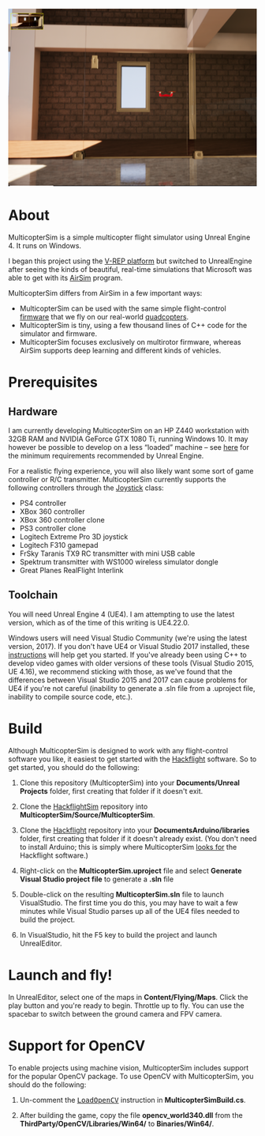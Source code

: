 <a href="https://www.youtube.com/watch?v=mobemDcX9ew"><img src="media/IndoorScene.png" width=800></a>

# About

MulticopterSim is a simple multicopter flight simulator using Unreal Engine 4.  It runs on Windows.

I began this project using the [V-REP platform](https://github.com/simondlevy/Hackflight-VREP) but switched to
UnrealEngine after seeing the kinds of beautiful, real-time simulations that
Microsoft was able to get with its
[AirSim](https://github.com/Microsoft/AirSim) program. 

MulticopterSim differs from AirSim in a few important ways:
* MulticopterSim can be used with the same simple flight-control 
[firmware](https://github.com/simondlevy/Hackflight/tree/master/src) that we fly on our real-world 
[quadcopters](http://diydrones.com/profiles/blogs/flight-of-the-ladybug).
* MulticopterSim is tiny, using a few thousand lines of C++ code for the simulator and firmware.
* MulticopterSim focuses exclusively on multirotor firmware, whereas AirSim
  supports deep learning and different kinds of vehicles.

# Prerequisites

## Hardware

I am currently developing MulticopterSim on an HP Z440 workstation with 32GB
RAM and NVIDIA GeForce GTX 1080 Ti, running Windows 10. It may however be
possible to develop on a less &ldquo;loaded&rdquo; machine &ndash; see
[here](https://docs.unrealengine.com/latest/INT/GettingStarted/RecommendedSpecifications/)
for the minimum requirements recommended by Unreal Engine.

For a realistic flying experience, you will also likely want some sort of game
controller or R/C transmitter.  MulticopterSim currently supports the following controllers
through the [Joystick](https://github.com/simondlevy/MulticopterSim/blob/master/Source/MulticopterSim/Joystick.h) class:

* PS4 controller
* XBox 360 controller
* XBox 360 controller clone
* PS3 controller clone
* Logitech Extreme Pro 3D joystick
* Logitech F310 gamepad
* FrSky Taranis TX9 RC transmitter with mini USB cable 
* Spektrum transmitter with WS1000 wireless simulator dongle
* Great Planes RealFlight Interlink

## Toolchain

You will need Unreal Engine 4 (UE4). I am attempting to use the latest version, which as of the time of this
writing is UE4.22.0.  

Windows users will need Visual Studio Community (we're using the latest version, 2017).
If you don't have UE4 or Visual Studio 2017 installed, these
[instructions](https://docs.unrealengine.com/latest/INT/Programming/Development/VisualStudioSetup/#visualstudio2017users) 
will help get you started. If you've already been using C++ to develop video games with
older versions of these tools (Visual Studio 2015, UE 4.16), we recommend sticking with those, as we've found that
the differences between Visual Studio 2015 and 2017 can cause problems for UE4 if you're not careful (inability
to generate a .sln file from a .uproject file, inability to compile source code, etc.).

# Build

Although MulticopterSim is designed to work with any flight-control software
you like, it easiest to get started with the
[Hackflight](https://github.com/simondlevy/Hackflight) software. So to get started, you should 
do the following:

1. Clone this repository (MulticopterSim) into your <b>Documents/Unreal Projects</b> folder, first
creating that folder if it doesn't exit.

2. Clone the [HackflightSim](https://github.com/simondlevy/HackflightSim) repository into 
<b>MulticopterSim/Source/MulticopterSim</b>.

3. Clone the [Hackflight](https://github.com/simondlevy/Hackflight) repository into your 
<b>DocumentsArduino/libraries</b> folder, first creating that folder if it
doesn't already exist.  (You don't need to install Arduino; this is simply
where MulticopterSim [looks
for](https://github.com/simondlevy/MulticopterSim/blob/master/Source/MulticopterSim/MulticopterSim.Build.cs#L21-L24)
the Hackflight software.)

4. Right-click on the <b>MulticopterSim.uproject</b> 
file and select <b>Generate Visual Studio project file</b> to generate a <b>.sln</b> file

5. Double-click on the resulting <b>MulticopterSim.sln</b> file to launch VisualStudio.  The first time
you do this, you may have to wait a few minutes while Visual Studio parses up all of the UE4 files needed
to build the project.

6. In VisualStudio, hit the F5 key to build the project and launch UnrealEditor.

# Launch and fly!

In UnrealEditor, select one of the maps in <b>Content/Flying/Maps</b>. Click
the play button and you're ready to begin. Throttle up to fly.  You can use the
spacebar to switch between the ground camera and FPV camera.

# Support for OpenCV

To enable projects using machine vision, MulticopterSim includes support for the popular OpenCV package.
To use OpenCV with MulticopterSim, you should do the following:

1. Un-comment the <a href="https://github.com/simondlevy/MulticopterSim/blob/master/Source/MulticopterSim/MulticopterSim.Build.cs#L20"><tt>LoadOpenCV</tt></a> 
instruction in <b>MulticopterSimBuild.cs</b>.

2. After building the game, copy the file <b>opencv_world340.dll</b> from the <b>ThirdParty/OpenCV/Libraries/Win64/</b> to <b>Binaries/Win64/</b>.
